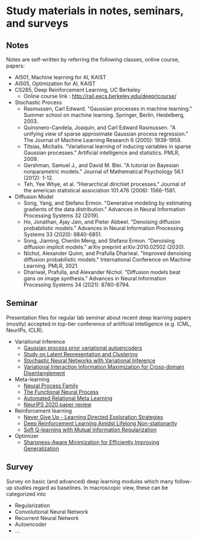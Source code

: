 # Study materials in notes, seminars, and surveys

## Notes

Notes are self-written by referring the following classes, online course, papers: 
 - AI501, Machine learning for AI, KAIST
 - AI505, Optimization for AI, KAIST
 - CS285, Deep Reinforcement Learning, UC Berkeley
    - Online course link : http://rail.eecs.berkeley.edu/deeprlcourse/
 - Stochastic Process
    - Rasmussen, Carl Edward. "Gaussian processes in machine learning." Summer school on machine learning. Springer, Berlin, Heidelberg, 2003.
    - Quinonero-Candela, Joaquin, and Carl Edward Rasmussen. "A unifying view of sparse approximate Gaussian process regression." The Journal of Machine Learning Research 6 (2005): 1939-1959.
    - Titsias, Michalis. "Variational learning of inducing variables in sparse Gaussian processes." Artificial intelligence and statistics. PMLR, 2009.
    - Gershman, Samuel J., and David M. Blei. "A tutorial on Bayesian nonparametric models." Journal of Mathematical Psychology 56.1 (2012): 1-12.
    - Teh, Yee Whye, et al. "Hierarchical dirichlet processes." Journal of the american statistical association 101.476 (2006): 1566-1581.
 - Diffusion Model
    - Song, Yang, and Stefano Ermon. "Generative modeling by estimating gradients of the data distribution." Advances in Neural Information Processing Systems 32 (2019).
    - Ho, Jonathan, Ajay Jain, and Pieter Abbeel. "Denoising diffusion probabilistic models." Advances in Neural Information Processing Systems 33 (2020): 6840-6851.
    - Song, Jiaming, Chenlin Meng, and Stefano Ermon. "Denoising diffusion implicit models." arXiv preprint arXiv:2010.02502 (2020).
    - Nichol, Alexander Quinn, and Prafulla Dhariwal. "Improved denoising diffusion probabilistic models." International Conference on Machine Learning. PMLR, 2021.
    - Dhariwal, Prafulla, and Alexander Nichol. "Diffusion models beat gans on image synthesis." Advances in Neural Information Processing Systems 34 (2021): 8780-8794.

## Seminar

Presentation files for regular lab seminar about recent deep learning papers (mostly) accepted in top-tier conference of aritificial intelligence (e.g. ICML, NeurIPs, ICLR).

 - Variational Inference
   - [Gaussian process prior variational autoencoders](./seminar/Gaussian_Process_Prior_Variational_Autoencoder.pdf)
   - [Study on Latent Representation and Clustering](./seminar/Study_on_Latent_Representation_and_Clustering.pdf)
   - [Stochastic Neural Networks with Variational Inference](./seminar/Stochastic_Neural_Networks_with_Variational_Inference.pdf)
   - [Variational Interaction Information Maximization for Cross-domain Disentanglement](./seminar/Variational_Interaction_Information_Maximization_for_Cross-domain_Disentanglement.pdf)
 - Meta-learning
   - [Neural Process Family](./seminar/Neural_Process_Family.pdf)
   - [The Functional Neural Process](./seminar/The_Functional_Neural_Process.pdf)
   - [Automated Relational Meta Learning](./seminar/Automated_Relational_Meta_Learning.pdf)
   - [NeurIPS 2020 paper review](./seminar/NeurIPS_2020_paper_review.pdf)
- Reinforcement learning
   - [Never Give Up - Learning Directed Exploration Strategies](./seminar/Never_Give_Up-Learning_Directed_Exploration_Strategies.pdf)
   - [Deep Reinforcement Learning Amidst Lifelong Non-stationarity](./seminar/Deep_Reinforcement_Learning_Amidst_Lifelong_Non-stationarity.pdf)
   - [Soft Q-learning with Mutual Information Regularization](./seminar/Soft_Q-learning_with_Mutual_Information_Regularization.pdf)
- Optimizer
   - [Sharpness-Aware Minimization for Efficiently Improving Generalization](./seminar/Sharpness-Aware_Minimization_for_Efficiently_Improving_Generalization.pdf)

## Survey

Survey on basic (and advanced) deep learning modules which many follow-up studies regard as baselines.
In macroscopic view, these can be categorized into

 - Regularization
 - Convolutional Neural Network
 - Recurrent Neural Network
 - Autoencoder
 - ...
